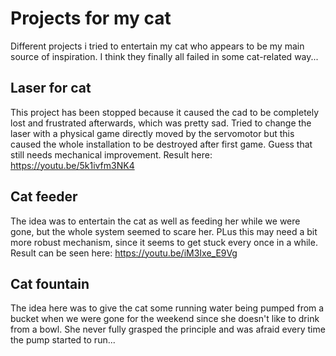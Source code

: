 # Projects for my cat

Different projects i tried to entertain my cat who appears to be my main source of inspiration. I think they finally all failed in some cat-related way...

## Laser for cat
This project has been stopped because it caused the cad to be completely lost and frustrated afterwards, which was pretty sad. Tried to change the laser with a physical game directly moved by the servomotor but this caused the whole installation to be destroyed after first game. Guess that still needs mechanical improvement.
Result here: https://youtu.be/5k1ivfm3NK4

## Cat feeder
The idea was to entertain the cat as well as feeding her while we were gone, but the whole system seemed to scare her. PLus this may need a bit more robust mechanism, since it seems to get stuck every once in a while.
Result can be seen here: https://youtu.be/iM3Ixe_E9Vg

## Cat fountain
The idea here was to give the cat some running water being pumped from a bucket when we were gone for the weekend since she doesn't like to drink from a bowl. She never fully grasped the principle and was afraid every time the pump started to run...

